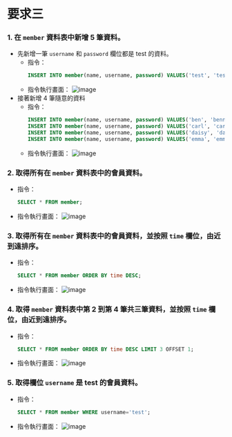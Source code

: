# 要求三
### 1. 在 `member` 資料表中新增 5 筆資料。
* 先新增一筆 `username` 和 `password` 欄位都是 test 的資料。
  * 指令：
    ```sql
    INSERT INTO member(name, username, password) VALUES('test', 'test', 'test');
    ```
  * 指令執行畫面：
    ![image](https://github.com/ysirene/WeHelpAssignment/blob/main/Week5/pic/3%20(1).JPG)
* 接著新增 4 筆隨意的資料
  * 指令：
    ```sql
    INSERT INTO member(name, username, password) VALUES('ben', 'benn', 'nneb');
    INSERT INTO member(name, username, password) VALUES('carl', 'carll', 'llrac');
    INSERT INTO member(name, username, password) VALUES('daisy', 'daisyy', 'yysiad');
    INSERT INTO member(name, username, password) VALUES('emma', 'emmaa', 'aamme');
    ```
  * 指令執行畫面：
    ![image](https://github.com/ysirene/WeHelpAssignment/blob/main/Week5/pic/3%20(1).JPG)
### 2. 取得所有在 `member` 資料表中的會員資料。
* 指令：
  ```sql
  SELECT * FROM member;
  ```
* 指令執行畫面：
  ![image](https://github.com/ysirene/WeHelpAssignment/blob/main/Week5/pic/3%20(3).JPG)
### 3. 取得所有在 `member` 資料表中的會員資料，並按照 `time` 欄位，由近到遠排序。
* 指令：
  ```sql
  SELECT * FROM member ORDER BY time DESC;
  ```
* 指令執行畫面：
  ![image](https://github.com/ysirene/WeHelpAssignment/blob/main/Week5/pic/3%20(4).JPG)
### 4. 取得 `member` 資料表中第 2 到第 4 筆共三筆資料，並按照 `time` 欄位，由近到遠排序。
* 指令：
  ```sql
  SELECT * FROM member ORDER BY time DESC LIMIT 3 OFFSET 1;
  ```
* 指令執行畫面：
  ![image](https://github.com/ysirene/WeHelpAssignment/blob/main/Week5/pic/3%20(5).JPG)
### 5. 取得欄位 `username` 是 test 的會員資料。
* 指令：
  ```sql
  SELECT * FROM member WHERE username='test';
  ```
* 指令執行畫面：
  ![image](https://github.com/ysirene/WeHelpAssignment/blob/main/Week5/pic/3%20(6).JPG)
